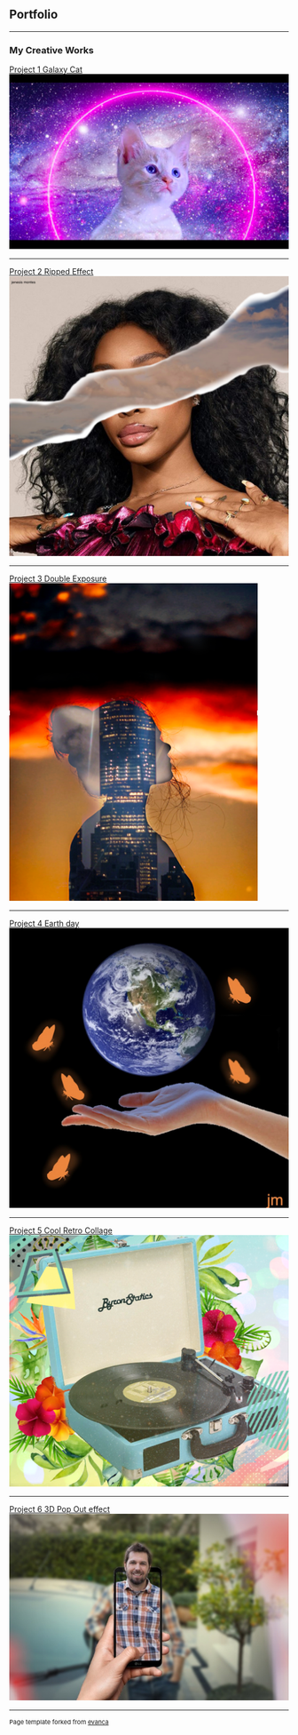 ## Portfolio

---

### My Creative Works 

[Project 1 Galaxy Cat](/sample_page)
<img src="images/galaxycat.png?raw=true"/>

---
[Project 2 Ripped Effect](/pdf/sample_presentation.pdf)
<img src="images/SZA.png?raw=true"/>

---
[Project 3 Double Exposure](http://example.com/)
<img src="images/exposure.png?raw=true"/>

---
[Project 4 Earth day](/pdf/sample_presentation.pdf)
<img src="images/earth.jpg?raw=true"/>

---
[Project 5 Cool Retro Collage](http://example.com/)
<img src="images/record player.png?raw=true"/>

---
[Project 6 3D Pop Out effect](http://example.com/)
<img src="images/3D.jpg?raw=true"/>

---
<p style="font-size:11px">Page template forked from <a href="https://github.com/evanca/quick-portfolio">evanca</a></p>
<!-- Remove above link if you don't want to attibute -->
